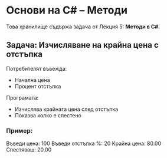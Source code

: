 # Основи на C# – Методи

Това хранилище съдържа задача от Лекция 5: **Методи в C#**.

## Задача: Изчисляване на крайна цена с отстъпка

Потребителят въвежда:
- Начална цена
- Процент отстъпка

Програмата:
- Изчислява крайната цена след отстъпка
- Показва колко е спестено

### Пример:
Въведи цена: 100
Въведи отстъпка %: 20
Крайна цена: 80.00
Спестяваш: 20.00
